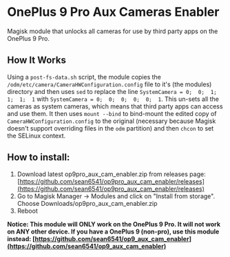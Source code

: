 # OnePlus 9 Pro Aux Cameras Enabler

Magisk module that unlocks all cameras for use by third party apps on the OnePlus 9 Pro.


## How It Works

Using a `post-fs-data.sh` script, the module copies the `/odm/etc/camera/CameraHWConfiguration.config` file to it's (the modules) directory and then uses `sed` to replace the line `SystemCamera = 0;  0;  1;  1;  1;  1` with `SystemCamera = 0;  0;  0;  0;  0;  1`. This un-sets all the cameras as system cameras, which means that third party apps can access and use them. It then uses `mount --bind` to bind-mount the edited copy of `CameraHWConfiguration.config` to the original (necessary because Magisk doesn't support overriding files in the `odm` partition) and then `chcon` to set the SELinux context.


## How to install:

1. Download latest op9pro_aux_cam_enabler.zip from releases page: [https://github.com/sean6541/op9pro_aux_cam_enabler/releases](https://github.com/sean6541/op9pro_aux_cam_enabler/releases)
2. Go to Magisk Manager -> Modules and click on "Install from storage". Choose Downloads/op9pro_aux_cam_enabler.zip
3. Reboot


**Notice: This module will ONLY work on the OnePlus 9 Pro. It will not work on ANY other device. If you have a OnePlus 9 (non-pro), use this module instead: [https://github.com/sean6541/op9_aux_cam_enabler](https://github.com/sean6541/op9_aux_cam_enabler)**